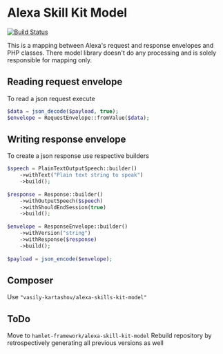 Alexa Skill Kit Model
===

[![Build Status](https://travis-ci.org/vasily-kartashov/alexa-skills-kit-model.svg?branch=master)](https://travis-ci.org/vasily-kartashov/alexa-skills-kit-model)

This is a mapping between Alexa's request and response envelopes and PHP classes. 
There model library doesn't do any processing and is solely responsible for mapping only.

Reading request envelope
---

To read a json request execute

```php
$data = json_decode($payload, true);
$envelope = RequestEnvelope::fromValue($data);
```

Writing response envelope
---

To create a json response use respective builders

```php
$speech = PlainTextOutputSpeech::builder()
    ->withText("Plain text string to speak")
    ->build();
    
$response = Response::builder()
    ->withOutputSpeech($speech)
    ->withShouldEndSession(true)
    ->build();
    
$envelope = ResponseEnvelope::builder()
    ->withVersion("string")
    ->withResponse($response)
    ->build();
    
$payload = json_encode($envelope);
```

Composer
---

Use `"vasily-kartashov/alexa-skills-kit-model"`


ToDo
---

Move to `hamlet-framework/alexa-skill-kit-model`
Rebuild repository by retrospectively generating all previous versions as well
